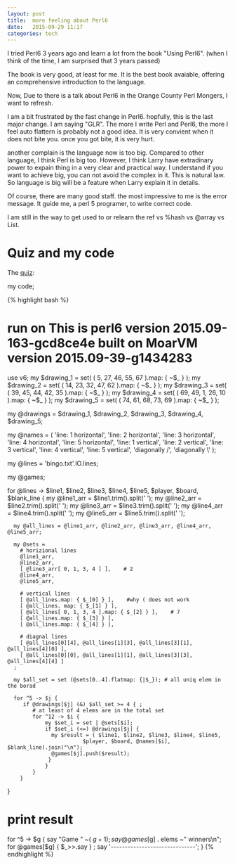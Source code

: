 ```yaml
---
layout: post
title:  more feeling about Perl6 
date:   2015-09-29 11:17 
categories: tech 
---
```


I tried Perl6 3 years ago and learn a lot from the book "Using Perl6". (when I think of the time, I am surprised that 3 years passed)

The book is very good, at least for me. It is the best book avaiable, offering an comprehensive introduction to the language.

Now, Due to there is a talk about Perl6 in the Orange County Perl Mongers, I want to refresh.


I am a bit frustrated by the fast change in Perl6. hopfully, this is the last major change. 
I am saying "GLR". The more I write Perl and Perl6, the more I feel auto flattern is probably not a good idea. 
It is very convient when it does not bite you. once you got bite, it is very hurt.

another complain is the language now is too big. Compared to other language, I think Perl is big too. 
However, I think Larry have extradinary power to expain thing in a very clear and practical way. 
I understand if you want to achieve big, you can not avoid the complex in it. This is natural law.
So language is big will be a feature when Larry explain it in details.


Of course, there are many good staff. the most impressive to me is the error message. It guide me, a perl 5 programer, to write correct 
code.

I am still in the way to get used to or relearn the ref vs %hash vs @array vs List. 

# Quiz and my code

The [quiz](http://www.metracom.com/august_challenge.html):

my code;

{% highlight bash %}
# run on This is perl6 version 2015.09-163-gcd8ce4e built on MoarVM version 2015.09-39-g1434283

use v6;
my $drawing_1 = set( ( 5,  27, 46, 55, 67 ).map: { ~$_ } );
my $drawing_2 = set( ( 14, 23, 32, 47, 62 ).map: { ~$_ } );
my $drawing_3 = set( ( 39, 45, 44, 42, 35 ).map: { ~$_ } );
my $drawing_4 = set( ( 69, 49, 1,  26, 10 ).map: { ~$_ } );
my $drawing_5 = set( ( 74, 61, 68, 73, 69 ).map: { ~$_ } );

my @drawings = $drawing_1, $drawing_2, $drawing_3, $drawing_4, $drawing_5;

my @names = (
    'line: 1 horizontal',
    'line: 2 horizontal',
    'line: 3 horizontal',
    'line: 4 horizontal',
    'line: 5 horizontal',
    'line: 1 vertical',
    'line: 2 vertical',
    'line: 3 vertical',
    'line: 4 vertical',
    'line: 5 vertical',
    'diagonally /',
    'diagonally \\'
);

my @lines = 'bingo.txt'.IO.lines;

my @games;

for @lines -> $line1, $line2, $line3, $line4, $line5, $player, $board, $blank_line {
      my @line1_arr = $line1.trim().split(' ');
      my @line2_arr = $line2.trim().split(' ');
      my @line3_arr = $line3.trim().split(' ');
      my @line4_arr = $line4.trim().split(' ');
      my @line5_arr = $line5.trim().split(' ');

      my @all_lines = @line1_arr, @line2_arr, @line3_arr, @line4_arr, @line5_arr;

      my @sets = 
        # horizional lines
        @line1_arr,
        @line2_arr,
        [ @line3_arr[ 0, 1, 3, 4 ] ],    # 2
        @line4_arr,
        @line5_arr,

        # vertical lines
        [ @all_lines.map: { $_[0] } ],    #why ( does not work
        [ @all_lines. map: { $_[1] } ],
        [ @all_lines[ 0, 1, 3, 4 ].map: { $_[2] } ],    # 7
        [ @all_lines.map: { $_[3] } ],
        [ @all_lines.map: { $_[4] } ],

        # diagnal lines
        [ @all_lines[0][4], @all_lines[1][3], @all_lines[3][1], @all_lines[4][0] ],
        [ @all_lines[0][0], @all_lines[1][1], @all_lines[3][3], @all_lines[4][4] ]
      ;

      my $all_set = set (@sets[0..4].flatmap: {|$_}); # all uniq elem in the borad

      for ^5 -> $j {
         if @drawings[$j] (&) $all_set >= 4 { ;
            # at least of 4 elems are in the total set
            for ^12 -> $i {
                my $set_i = set | @sets[$i];
                if $set_i (<=) @drawings[$j] {
                  my $result = ( $line1, $line2, $line3, $line4, $line5,   
                            $player, $board, @names[$i], $blank_line).join("\n");
                  @games[$j].push($result);
                 }
                }
            }
        }
}

# print result
for ^5 -> $g {
   say "Game " ~( $g + 1 );
   say @games[$g] . elems ~" winners\n";
   for @games[$g] { $_>>.say } ;
   say '------------------------------';
}
{% endhighlight %}


